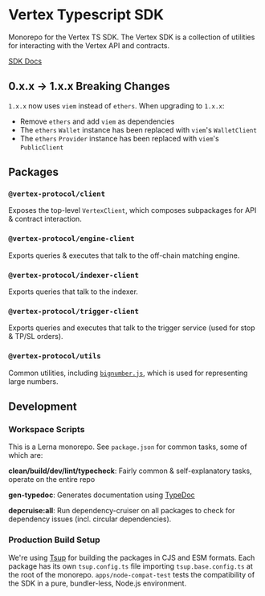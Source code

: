 # Vertex Typescript SDK

Monorepo for the Vertex TS SDK. The Vertex SDK is a collection of utilities
for interacting with the Vertex API and contracts.

[SDK Docs](https://vertex-protocol.github.io/vertex-typescript-sdk/index.html)

## 0.x.x → 1.x.x Breaking Changes

`1.x.x` now uses `viem` instead of `ethers`. When upgrading to `1.x.x`:

- Remove `ethers` and add `viem` as dependencies
- The `ethers` `Wallet` instance has been replaced with `viem`'s `WalletClient`
- The `ethers` `Provider` instance has been replaced with `viem`'s `PublicClient`

## Packages

### `@vertex-protocol/client`

Exposes the top-level `VertexClient`, which composes subpackages for API & contract interaction.

### `@vertex-protocol/engine-client`

Exports queries & executes that talk to the off-chain matching engine.

### `@vertex-protocol/indexer-client`

Exports queries that talk to the indexer.

### `@vertex-protocol/trigger-client`

Exports queries and executes that talk to the trigger service (used for stop & TP/SL orders).

### `@vertex-protocol/utils`

Common utilities, including [`bignumber.js`](https://mikemcl.github.io/bignumber.js/), which is used for representing
large numbers.

## Development

### Workspace Scripts

This is a Lerna monorepo. See `package.json` for common tasks, some of which are:

**clean/build/dev/lint/typecheck**: Fairly common & self-explanatory tasks, operate on the entire repo

**gen-typedoc**: Generates documentation using [TypeDoc](https://typedoc.org/)

**depcruise:all**: Run dependency-cruiser on all packages to check for dependency issues (incl. circular dependencies).

### Production Build Setup

We're using [Tsup](https://tsup.egoist.dev/) for building the packages in CJS and ESM formats.
Each package has its own `tsup.config.ts` file importing `tsup.base.config.ts` at the root of the monorepo.
`apps/node-compat-test` tests the compatibility of the SDK in a pure, bundler-less, Node.js environment.
